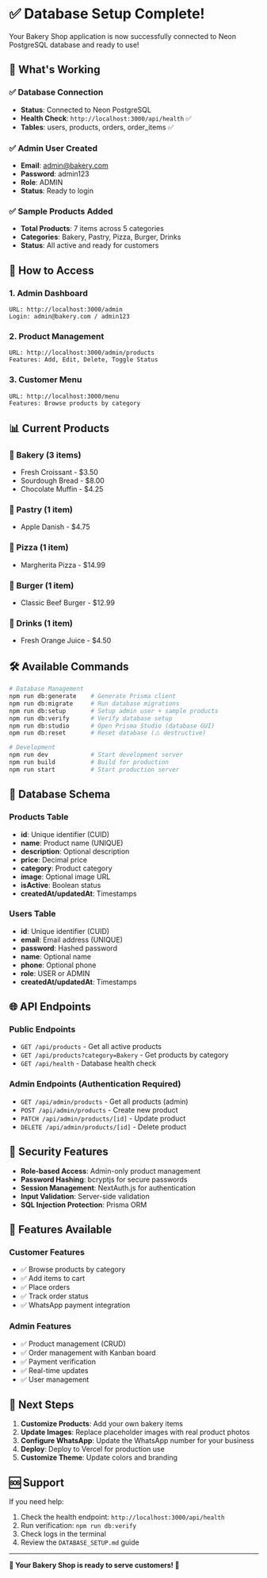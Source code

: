 # ✅ Database Setup Complete!

Your Bakery Shop application is now successfully connected to Neon PostgreSQL database and ready to use!

## 🎉 What's Working

### ✅ Database Connection
- **Status**: Connected to Neon PostgreSQL
- **Health Check**: `http://localhost:3000/api/health` ✅
- **Tables**: users, products, orders, order_items ✅

### ✅ Admin User Created
- **Email**: admin@bakery.com
- **Password**: admin123
- **Role**: ADMIN
- **Status**: Ready to login

### ✅ Sample Products Added
- **Total Products**: 7 items across 5 categories
- **Categories**: Bakery, Pastry, Pizza, Burger, Drinks
- **Status**: All active and ready for customers

## 🚀 How to Access

### 1. Admin Dashboard
```
URL: http://localhost:3000/admin
Login: admin@bakery.com / admin123
```

### 2. Product Management
```
URL: http://localhost:3000/admin/products
Features: Add, Edit, Delete, Toggle Status
```

### 3. Customer Menu
```
URL: http://localhost:3000/menu
Features: Browse products by category
```

## 📊 Current Products

### 🥐 Bakery (3 items)
- Fresh Croissant - $3.50
- Sourdough Bread - $8.00
- Chocolate Muffin - $4.25

### 🥧 Pastry (1 item)
- Apple Danish - $4.75

### 🍕 Pizza (1 item)
- Margherita Pizza - $14.99

### 🍔 Burger (1 item)
- Classic Beef Burger - $12.99

### 🥤 Drinks (1 item)
- Fresh Orange Juice - $4.50

## 🛠 Available Commands

```bash
# Database Management
npm run db:generate    # Generate Prisma client
npm run db:migrate     # Run database migrations
npm run db:setup       # Setup admin user + sample products
npm run db:verify      # Verify database setup
npm run db:studio      # Open Prisma Studio (database GUI)
npm run db:reset       # Reset database (⚠️ destructive)

# Development
npm run dev            # Start development server
npm run build          # Build for production
npm run start          # Start production server
```

## 🔧 Database Schema

### Products Table
- **id**: Unique identifier (CUID)
- **name**: Product name (UNIQUE)
- **description**: Optional description
- **price**: Decimal price
- **category**: Product category
- **image**: Optional image URL
- **isActive**: Boolean status
- **createdAt/updatedAt**: Timestamps

### Users Table
- **id**: Unique identifier (CUID)
- **email**: Email address (UNIQUE)
- **password**: Hashed password
- **name**: Optional name
- **phone**: Optional phone
- **role**: USER or ADMIN
- **createdAt/updatedAt**: Timestamps

## 🌐 API Endpoints

### Public Endpoints
- `GET /api/products` - Get all active products
- `GET /api/products?category=Bakery` - Get products by category
- `GET /api/health` - Database health check

### Admin Endpoints (Authentication Required)
- `GET /api/admin/products` - Get all products (admin)
- `POST /api/admin/products` - Create new product
- `PATCH /api/admin/products/[id]` - Update product
- `DELETE /api/admin/products/[id]` - Delete product

## 🔐 Security Features

- **Role-based Access**: Admin-only product management
- **Password Hashing**: bcryptjs for secure passwords
- **Session Management**: NextAuth.js for authentication
- **Input Validation**: Server-side validation
- **SQL Injection Protection**: Prisma ORM

## 📱 Features Available

### Customer Features
- ✅ Browse products by category
- ✅ Add items to cart
- ✅ Place orders
- ✅ Track order status
- ✅ WhatsApp payment integration

### Admin Features
- ✅ Product management (CRUD)
- ✅ Order management with Kanban board
- ✅ Payment verification
- ✅ Real-time updates
- ✅ User management

## 🚀 Next Steps

1. **Customize Products**: Add your own bakery items
2. **Update Images**: Replace placeholder images with real product photos
3. **Configure WhatsApp**: Update the WhatsApp number for your business
4. **Deploy**: Deploy to Vercel for production use
5. **Customize Theme**: Update colors and branding

## 🆘 Support

If you need help:
1. Check the health endpoint: `http://localhost:3000/api/health`
2. Run verification: `npm run db:verify`
3. Check logs in the terminal
4. Review the `DATABASE_SETUP.md` guide

---

**🎉 Your Bakery Shop is ready to serve customers! 🍞**
